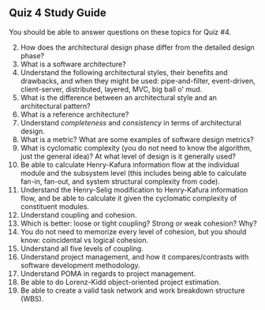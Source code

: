 ## Quiz 4 Study Guide

You should be able to answer questions on these topics for Quiz #4.

2. How does the architectural design phase differ from the detailed design phase?
3. What is a software architecture?
4. Understand the following architectural styles, their benefits and drawbacks, and when they might be used: pipe-and-filter, event-driven, client-server, distributed, layered, MVC, big ball o' mud.
5. What is the difference between an architectural style and an architectural pattern?
6. What is a reference architecture?
7. Understand _completeness_ and _consistency_ in terms of architectural design.
8. What is a metric?  What are some examples of software design metrics?
9. What is cyclomatic complexity (you do not need to know the algorithm, just the general idea)?  At what level of design is it generally used?
11. Be able to calculate Henry-Kafura information flow at the individual module and the subsystem level (this includes being able to calculate fan-in, fan-out, and system structural complexity from code).
12. Understand the Henry-Selig modification to Henry-Kafura information flow, and be able to calculate it given the cyclomatic complexity of constituent modules.
13. Understand coupling and cohesion.
14. Which is better: loose or tight coupling?  Strong or weak cohesion?  Why?
15. You do not need to memorize every level of cohesion, but you should know: coincidental vs logical cohesion.
16. Understand all five levels of coupling.
17. Understand project management, and how it compares/contrasts with software development methodology.
18. Understand POMA in regards to project management.
19. Be able to do Lorenz-Kidd object-oriented project estimation.
20. Be able to create a valid task network and work breakdown structure (WBS).

